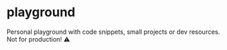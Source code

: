 # playground
Personal playground with code snippets, small projects or dev resources. Not for production! ⚠️
